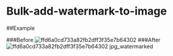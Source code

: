 # Bulk-add-watermark-to-image
##Example

###Before
![ffd6a0cd733a82fb2dff3f35e7b64302](https://user-images.githubusercontent.com/57295582/152694956-822cb93b-573e-4313-81b7-9460b517fd5d.jpg)
###After
![ffd6a0cd733a82fb2dff3f35e7b64302 jpg_watermarked](https://user-images.githubusercontent.com/57295582/152694951-c753cf46-b8fc-4ff1-9098-b51dc92dde2a.png)
